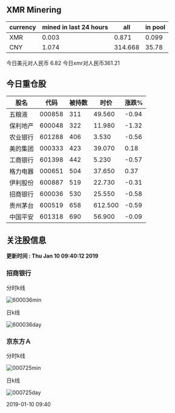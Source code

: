 ## XMR Minering

|currency|mined in last 24 hours|all|in pool|
|---|---|---|---|
|XMR|0.003|0.871|0.099|
|CNY|1.074|314.668|35.78|

今日美元对人民币 6.82	今日xmr对人民币361.21


## 今日重仓股 

|股名|代码|被持数|时价|涨跌%|
|---|---|---|---|---|
|五粮液|000858|311|49.560|-0.94|
|保利地产|600048|322|11.980|-1.32|
|农业银行|601288|406|3.530|-0.56|
|美的集团|000333|423|39.070|0.18|
|工商银行|601398|442|5.230|-0.57|
|格力电器|000651|504|37.650|0.37|
|伊利股份|600887|519|22.730|-0.31|
|招商银行|600036|530|25.550|-0.58|
|贵州茅台|600519|658|612.500|-0.59|
|中国平安|601318|690|56.900|-0.09|

## 关注股信息
**更新时间 : Thu Jan 10 09:40:12 2019**
### 招商银行 
分时k线

![600036min](http://image.sinajs.cn/newchart/min/n/sh600036.gif)

日k线

![600036day](http://image.sinajs.cn/newchart/daily/n/sh600036.gif)

### 京东方Ａ 
分时k线

![000725min](http://image.sinajs.cn/newchart/min/n/sz000725.gif)

日k线

![000725day](http://image.sinajs.cn/newchart/daily/n/sz000725.gif)

2019-01-10 09:40